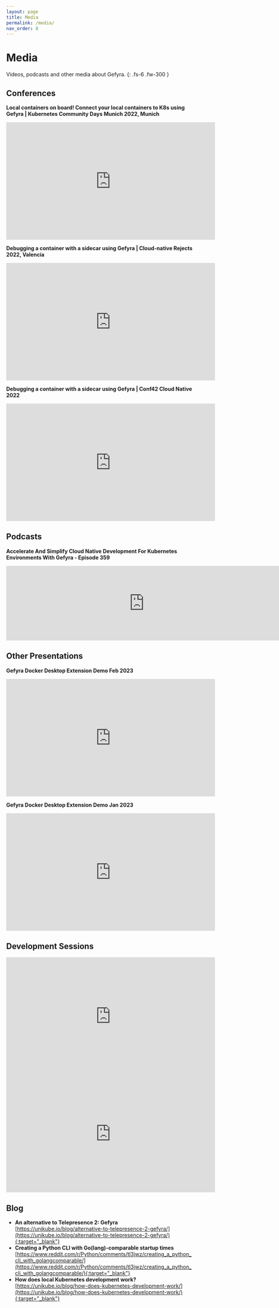 ```yaml
---
layout: page
title: Media
permalink: /media/
nav_order: 8
---
```

# Media
Videos, podcasts and other media about Gefyra.
{: .fs-6 .fw-300 }

## Conferences 
**Local containers on board! Connect your local containers to K8s using Gefyra | Kubernetes Community Days Munich 2022, Munich**
<iframe width="560" height="315" src="https://www.youtube-nocookie.com/embed/-HtBGPtaVo8" title="YouTube video player" frameborder="0" allow="accelerometer; autoplay; clipboard-write; encrypted-media; gyroscope; picture-in-picture; web-share" allowfullscreen></iframe>

**Debugging a container with a sidecar using Gefyra | Cloud-native Rejects 2022, Valencia**
<iframe width="560" height="315" src="https://www.youtube-nocookie.com/embed/P6LKFCwelvo" title="YouTube video player" frameborder="0" allow="accelerometer; autoplay; clipboard-write; encrypted-media; gyroscope; picture-in-picture; web-share" allowfullscreen></iframe>

**Debugging a container with a sidecar using Gefyra | Conf42 Cloud Native 2022**  
<iframe width="560" height="315" src="https://www.youtube-nocookie.com/embed/FazRUwBWPUI" title="YouTube video player" frameborder="0" allow="accelerometer; autoplay; clipboard-write; encrypted-media; gyroscope; picture-in-picture; web-share" allowfullscreen></iframe>


## Podcasts
**Accelerate And Simplify Cloud Native Development For Kubernetes Environments With Gefyra - Episode 359**  
<iframe src="https://player.fireside.fm/v2/82qp1QFd+pR6zngj0?theme=dark" width="740" height="200" frameborder="0" scrolling="no"></iframe>


## Other Presentations
**Gefyra Docker Desktop Extension Demo Feb 2023**  
<iframe width="560" height="315" src="https://www.youtube-nocookie.com/embed/4xmaOVul5Ww" title="YouTube video player" frameborder="0" allow="accelerometer; autoplay; clipboard-write; encrypted-media; gyroscope; picture-in-picture; web-share" allowfullscreen></iframe>

**Gefyra Docker Desktop Extension Demo Jan 2023**  
<iframe width="560" height="315" src="https://www.youtube-nocookie.com/embed/k1HsJNnRS3w" title="YouTube video player" frameborder="0" allow="accelerometer; autoplay; clipboard-write; encrypted-media; gyroscope; picture-in-picture; web-share" allowfullscreen></iframe>


## Development Sessions
<iframe width="560" height="315" src="https://www.youtube-nocookie.com/embed/DApYfK4v8_g" title="YouTube video player" frameborder="0" allow="accelerometer; autoplay; clipboard-write; encrypted-media; gyroscope; picture-in-picture; web-share" allowfullscreen></iframe>

<iframe width="560" height="315" src="https://www.youtube-nocookie.com/embed/zGxoLcOQh2U" title="YouTube video player" frameborder="0" allow="accelerometer; autoplay; clipboard-write; encrypted-media; gyroscope; picture-in-picture; web-share" allowfullscreen></iframe>


## Blog
* **An alternative to Telepresence 2: Gefyra**  
[https://unikube.io/blog/alternative-to-telepresence-2-gefyra/](https://unikube.io/blog/alternative-to-telepresence-2-gefyra/){:target="_blank"}
* **Creating a Python CLI with Go(lang)-comparable startup times**  
[https://www.reddit.com/r/Python/comments/tl3jwz/creating_a_python_cli_with_golangcomparable/](https://www.reddit.com/r/Python/comments/tl3jwz/creating_a_python_cli_with_golangcomparable/){:target="_blank"}
* **How does local Kubernetes development work?**  
[https://unikube.io/blog/how-does-kubernetes-development-work/](https://unikube.io/blog/how-does-kubernetes-development-work/){:target="_blank"}